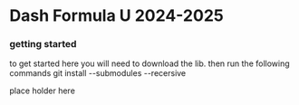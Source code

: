 <h1>Dash Formula U 2024-2025</h1>

<h3>getting started</h3>
<p>
	to get started here you will need to download the lib.
	then run the following commands
	git install --submodules --recersive 
</p>


<p>
place holder here
</p>
